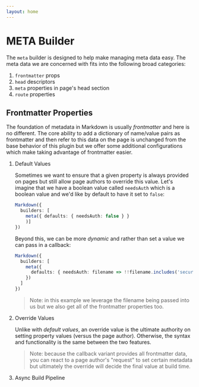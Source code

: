 ```yaml
---
layout: home
---
```


# META Builder

The `meta` builder is designed to help make managing meta data easy. The meta data we are concerned with fits into the following broad categories:

1. `frontmatter` props
2. `head` descriptors
3. `meta` properties in page's head section
4. `route` properties

## Frontmatter Properties

The foundation of metadata in Markdown is usually _frontmatter_ and here is no different. The core ability to add a dictionary of name/value pairs as frontmatter and then refer to this data on the
page is unchanged from the base behavior of this plugin but we offer some additional configurations which make taking advantage of frontmatter easier.

1. Default Values

    Sometimes we want to ensure that a given property is always provided on pages but still allow page authors to override this value. Let's imagine that we have a boolean value called `needsAuth` which is a boolean value and we'd like by default to have it set to `false`:

    ```ts
    Markdown({
      builders: [
        meta({ defaults: { needsAuth: false } }
        )]
    })
    ```

    Beyond this, we can be more _dynamic_ and rather than set a value we can pass in a callback:

    ```ts
    Markdown({
      builders: [
        meta({
          defaults: { needsAuth: filename => !!filename.includes('secure') }
        })
      ]
    })
    ```

    > Note: in this example we leverage the filename being passed into us but we also get all of
    > the frontmatter properties too.

2. Override Values

    Unlike with _default values_, an override value is the ultimate authority on setting property values (versus the page author). Otherwise, the syntax and functionality is the same between the two features.

    > Note: because the callback variant provides all frontmatter data, you can react to a page author's "request" to set certain metadata but ultimately the override will decide the final value at build time.

3. Async Build Pipeline

